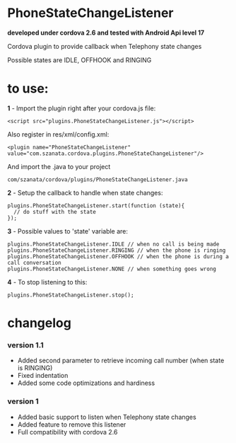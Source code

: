 PhoneStateChangeListener
========================
**developed under cordova 2.6 and tested with Android Api level 17**

Cordova plugin to provide callback when Telephony state changes

Possible states are IDLE, OFFHOOK and RINGING

# to use:

**1** - Import the plugin right after your cordova.js file:

    <script src="plugins.PhoneStateChangeListener.js"></script>
    
Also register in res/xml/config.xml:

    <plugin name="PhoneStateChangeListener" value="com.szanata.cordova.plugins.PhoneStateChangeListener"/>
    
And import the .java to your project

    com/szanata/cordova/plugins/PhoneStateChangeListener.java

**2** - Setup the callback to handle when state changes:
    
    plugins.PhoneStateChangeListener.start(function (state){
      // do stuff with the state
    });
    
**3** - Possible values to 'state' variable are:

    plugins.PhoneStateChangeListener.IDLE // when no call is being made
    plugins.PhoneStateChangeListener.RINGING // when the phone is ringing
    plugins.PhoneStateChangeListener.OFFHOOK // when the phone is during a call conversation
    plugins.PhoneStateChangeListener.NONE // when something goes wrong
    
**4** - To stop listening to this:

    plugins.PhoneStateChangeListener.stop();
    
    
# changelog
 
### version 1.1
- Added second parameter to retrieve incoming call number (when state is RINGING)
- Fixed indentation
- Added some code optimizations and hardiness

### version 1
- Added basic support to listen when Telephony state changes
- Added feature to remove this listener
- Full compatibility with cordova 2.6
